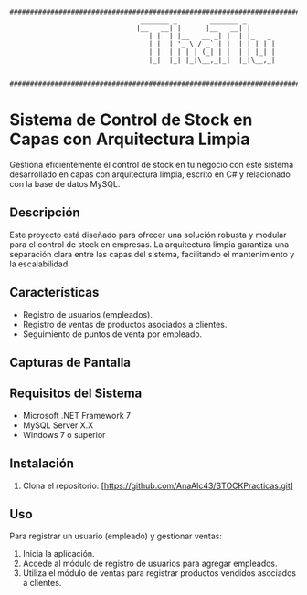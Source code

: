       ################################################################################################### 
                                    _______ _        _______ _       
                                   |__   __| |      |__   __| |      
                                      | |  | |__   __ _| |  | |_   _ 
                                      | |  | '_ \ / _` | |  | | | | |
                                      | |  | | | | (_| | |  | | |_| |
                                      |_|  |_| |_|\__,_|_|  |_|\__,_|                 
      
      ###################################################################################################
                                    

# Sistema de Control de Stock en Capas con Arquitectura Limpia

Gestiona eficientemente el control de stock en tu negocio con este sistema desarrollado en capas con arquitectura limpia, escrito en C# y relacionado con la base de datos MySQL.

## Descripción

Este proyecto está diseñado para ofrecer una solución robusta y modular para el control de stock en empresas. 
La arquitectura limpia garantiza una separación clara entre las capas del sistema, facilitando el mantenimiento y la escalabilidad.

## Características

- Registro de usuarios (empleados).
- Registro de ventas de productos asociados a clientes.
- Seguimiento de puntos de venta por empleado.

## Capturas de Pantalla


## Requisitos del Sistema

- Microsoft .NET Framework 7
- MySQL Server X.X
- Windows 7 o superior

## Instalación

1. Clona el repositorio: [https://github.com/AnaAlc43/STOCKPracticas.git]

## Uso

Para registrar un usuario (empleado) y gestionar ventas:

1. Inicia la aplicación.
2. Accede al módulo de registro de usuarios para agregar empleados.
3. Utiliza el módulo de ventas para registrar productos vendidos asociados a clientes.


